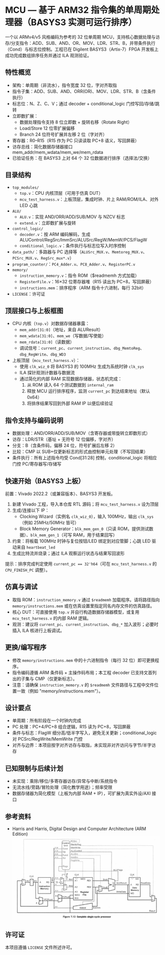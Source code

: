 # MCU — 基于 ARM32 指令集的单周期处理器（BASYS3 实测可运行排序）

一个以 ARMv4/v5 风格编码为参考的 32 位单周期 MCU，支持核心数据处理与访存/分支指令：ADD、SUB、AND、OR、MOV、LDR、STR、B，并带条件执行（Cond）与标志位控制。工程已在 Digilent BASYS3（Artix-7）FPGA 开发板上成功完成数组排序任务并通过 ILA 观测验证。

## 特性概览

- 架构：单周期（非流水），指令宽度 32 位，字对齐取指
- 指令子集：ADD、SUB、AND、ORR(OR)、MOV、LDR、STR、B（含条件执行）
- 标志位：N、Z、C、V；通过 decoder + conditional_logic 门控写回/存储/跳转
- 立即数扩展：
  - 数据处理指令支持 8 位立即数 + 旋转右移（Rotate Right）
  - Load/Store 12 位零扩展偏移
  - Branch 24 位符号扩展并左移 2 位（字对齐）
- 寄存器：R0–R15（R15 作为 PC 只读读取 PC+8 语义，写回屏蔽）
- 访存总线：简化数据存储器接口 mem_addr/mem_wdata/mem_we/mem_rdata
- 已验证任务：在 BASYS3 上对 64 个 32 位数据进行排序（选择法/交换）

## 目录结构

- `top_modules/`
  - `top.v`：CPU 内核顶层（可用于仿真 DUT）
  - `mcu_test_harness.v`：上板顶层，集成时钟、片上 RAM/ROM/ILA、对外 LED 心跳
- `ALU/`
  - `ALU.v`：实现 AND/ORR/ADD/SUB/MOV 与 NZCV 标志
  - `extend.v`：立即数扩展与旋转
- `control_logic/`
  - `decoder.v`：按 ARM 编码解码，生成 ALUControl/RegSrc/ImmSrc/ALUSrc/RegW/MemW/PCS/FlagW
  - `conditional_logic.v`：条件执行与标志位写入时序控制
- `data_path/`：多路器与 PC 选择等（`ALUSrc_MUX.v`、`Memtoreg_MUX.v`、`PCSrc_MUX.v`、`RegSrc_mux*.v`）
- `program_counter/`：`PC4_Adder.v`、`PC8_Adder.v`、`RegisterPC.v`
- `memory/`
  - `instruction_memory.v`：指令 ROM（$readmemh 方式加载）
  - `RegisterFile.v`：16×32 位寄存器堆（R15 读出为 PC+8，写回屏蔽）
  - `instructions.mem`：排序程序（ARM 指令十六进制，每行 32bit）
- `LICENSE`：许可证

## 顶层接口与上板框图

- CPU 内核（`top.v`）对数据存储器暴露：
  - `mem_addr[31:0]`（地址，来自 ALUResult）
  - `mem_wdata[31:0]`、`mem_we`（写数据/写使能）
  - `mem_rdata[31:0]`（读数据）
  - 调试信号：`current_pc`、`current_instruction`、`dbg_MemtoReg`、`dbg_RegWrite`、`dbg_WD3`
- 上板顶层（`mcu_test_harness.v`）：
  - 使用 `clk_wiz_0` 将 BASYS3 的 100MHz 生成为系统时钟 `clk_sys`
  - ILA 探针观测计数器与数据流
  - 通过简化的内部 RAM 实现数据存储器，状态机完成：
    1) 从 ROM 读入 64 个测试数据到 `internal_ram`
    2) 释放 MCU 运行排序程序，监测 `current_pc` 到达结束地址（默认 0x64）
    3) 将排序结果写回到外部 RAM IP 以便后续验证

## 指令支持与编码说明

- 数据处理：AND/ORR/ADD/SUB/MOV（含寄存器或带旋转立即数形式）
- 访存：LDR/STR（基址 + 无符号 12 位偏移，字对齐）
- 分支：B（含条件码，偏移 24 位，符号扩展后左移 2）
- 比较：CMP 以 SUB+仅更新标志的形式由控制单元处理（不写回结果）
- 条件执行：所有上述指令均受 Cond[31:28] 控制，conditional_logic 将相应门控 PC/寄存器写/存储写

## 快速开始（BASYS3 上板）

前置：Vivado 2022.2（或兼容版本）、BASYS3 开发板。

1) 新建 Vivado 工程，导入本仓库 RTL 源码；将 `mcu_test_harness.v` 设为顶层
2) 生成/连接以下 IP：
   - Clocking Wizard（实例名 `clk_wiz_0`），输入 100MHz，输出 `clk_sys`（例如 25MHz/50MHz 皆可）
   - Block Memory Generator：`blk_mem_gen_0`（只读 ROM，提供测试数据）、`blk_mem_gen_1`（可写 RAM，用于结果回写）
3) 约束：将板载 100MHz 时钟与复位按钮/LED 绑定到对应管脚；心跳 LED 驱动来自 `heartbeat_led`
4) 生成比特流并烧录；通过 ILA 观察运行状态与结果写回波形

提示：排序完成判定使用 `current_pc == 32'h64`（可在 `mcu_test_harness.v` 的 `CPU_FINISH_PC` 调整）。

## 仿真与调试

- 取指 ROM：`instruction_memory.v` 通过 `$readmemh` 加载程序。请将路径指向 `memory/instructions.mem` 或在仿真设置里指定同名内存文件的仿真路径。
- 核心 DUT：可直接使用 `top.v` 并自行构造数据存储器模型，或复用 `mcu_test_harness.v` 的内部 RAM 逻辑。
- 观测：建议将 `current_pc`、`current_instruction`、`dbg_*` 加入波形；必要时插入 ILA 核进行上板调试。

## 更换/编写程序

- 修改 `memory/instructions.mem` 中的十六进制指令（每行 32 位）即可更换程序。
- 指令编码遵循 ARM 条件码 + 主操作码布局；本工程 decoder 已支持文首列出的子集与 CMP（仅更新标志）。
- 注意：请确保 `instruction_memory.v` 的 `$readmemh` 文件路径与工程中文件位置一致（例如 "memory/instructions.mem"）。

## 设计要点

- 单周期：所有阶段在一个时钟内完成
- PC 处理：PC+4/PC+8 组合逻辑，R15 读为 PC+8，写回屏蔽
- 条件与标志：FlagW 细分高/低半字写入，避免无关更新；conditional_logic 对 PCSrc/RegWrite/MemWrite 门控
- 对齐与边界：本项目按字对齐访存与取指，未实现非对齐访问与字节/半字访存

## 已知限制与后续计划

- 未实现：乘除/移位/多寄存器访存/异常与中断/系统指令
- 无流水线/旁路/冒险处理（简化教学用途）；频率受限
- 数据存储器为简化模型（上板为内部 RAM + IP），可扩展为真实外设/AXI 接口

## 参考资料

- Harris and Harris, Digital Design and Computer Architecture (ARM Edition)
    ![MCU](image.png)

## 许可证

本项目遵循 `LICENSE` 文件所述许可。